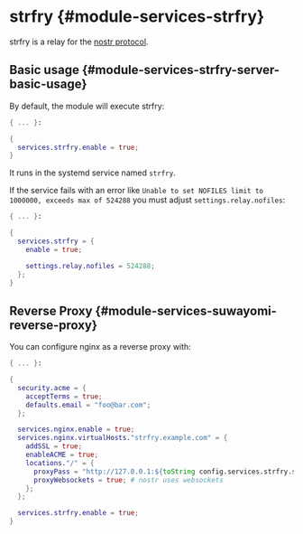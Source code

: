 # strfry {#module-services-strfry}

strfry is a relay for the [nostr protocol](https://github.com/nostr-protocol/nostr).

## Basic usage {#module-services-strfry-server-basic-usage}

By default, the module will execute strfry:

```nix
{ ... }:

{
  services.strfry.enable = true;
}
```
It runs in the systemd service named `strfry`.

If the service fails with an error like `Unable to set NOFILES limit to 1000000, exceeds max of 524288` you must adjust `settings.relay.nofiles`:

```nix
{ ... }:

{
  services.strfry = {
    enable = true;

    settings.relay.nofiles = 524288;
  };
}
```
## Reverse Proxy {#module-services-suwayomi-reverse-proxy}

You can configure nginx as a reverse proxy with:

```nix
{ ... }:

{
  security.acme = {
    acceptTerms = true;
    defaults.email = "foo@bar.com";
  };

  services.nginx.enable = true;
  services.nginx.virtualHosts."strfry.example.com" = {
    addSSL = true;
    enableACME = true;
    locations."/" = {
      proxyPass = "http://127.0.0.1:${toString config.services.strfry.settings.relay.port}";
      proxyWebsockets = true; # nostr uses websockets
    };
  };

  services.strfry.enable = true;
}
```
